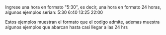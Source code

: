Ingrese una hora en formato "5:30", es decir, una hora en formato 24 horas, algunos ejemplos serian:
5:30 
6:40 
13:25
22:00 

Estos ejemplos muestran el formato que el codigo admite, ademas muestra algunos ejemplos que abarcan hasta casi llegar a las 24 hrs
